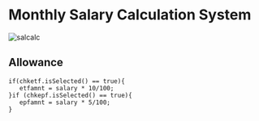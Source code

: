 # Monthly Salary Calculation System

![salcalc](https://github.com/user-attachments/assets/f4e2a446-5f02-4b8c-abe4-740ca59c4194)


## Allowance
```
if(chketf.isSelected() == true){
   etfamnt = salary * 10/100;
}if (chkepf.isSelected() == true){
   epfamnt = salary * 5/100;
}
```


